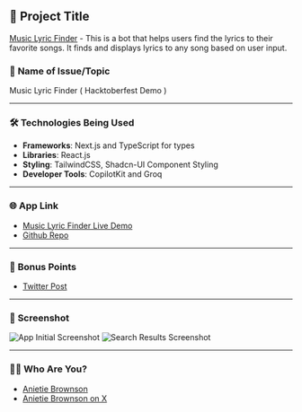 ## 🚀 **Project Title**

[Music Lyric Finder](https://music-lyric-finder.vercel.app/) - This is a bot that helps users find the lyrics to their favorite songs. It finds and displays lyrics to any song based on user input.

### 📝 **Name of Issue/Topic**

Music Lyric Finder ( Hacktoberfest Demo )

---

### 🛠️ **Technologies Being Used**

- **Frameworks**: Next.js and TypeScript for types
- **Libraries**: React.js
- **Styling**: TailwindCSS, Shadcn-UI Component Styling
- **Developer Tools**: CopilotKit and Groq

---

### 🌐 **App Link**

- [Music Lyric Finder Live Demo](https://music-lyric-finder.vercel.app/)
- [Github Repo](https://github.com/AJBrownson/music-lyric-finder)

---

### 🎯 **Bonus Points**

- [Twitter Post](https://x.com/TechieAnni/status/1849311489225597146)

---

### 📸 **Screenshot**

![App Initial Screenshot](https://github.com/user-attachments/assets/40857ef5-51a1-4c11-8f59-c0ea231b797a)
![Search Results Screenshot](https://github.com/user-attachments/assets/d6da7992-3517-4d61-a929-29f836208411)

---

### 🙋‍♂️ **Who Are You?**

- [Anietie Brownson](https://github.com/AJBrownson)
- [Anietie Brownson on X](https://x.com/TechieAnni)